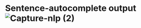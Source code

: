 # Sentence-autocomplete output ![Capture-nlp (2)](https://github.com/abhishekmulik/Sentence-autocomplete/assets/66154400/c43552bd-ab45-4792-834a-039ee7501767)
